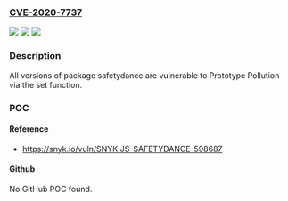 ### [CVE-2020-7737](https://cve.mitre.org/cgi-bin/cvename.cgi?name=CVE-2020-7737)
![](https://img.shields.io/static/v1?label=Product&message=safetydance&color=blue)
![](https://img.shields.io/static/v1?label=Version&message=%3E%3D%200%20&color=brighgreen)
![](https://img.shields.io/static/v1?label=Vulnerability&message=Prototype%20Pollution&color=brighgreen)

### Description

All versions of package safetydance are vulnerable to Prototype Pollution via the set function.

### POC

#### Reference
- https://snyk.io/vuln/SNYK-JS-SAFETYDANCE-598687

#### Github
No GitHub POC found.

